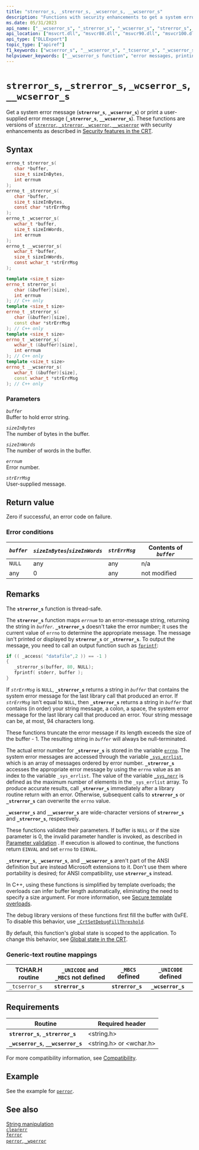 ```yaml
---
title: "strerror_s, _strerror_s, _wcserror_s, __wcserror_s"
description: "Functions with security enhancements to get a system error message or print a user-supplied error message."
ms.date: 05/31/2023
api_name: ["__wcserror_s", "_strerror_s", "_wcserror_s", "strerror_s", "_o__strerror_s", "_o__wcserror_s", "_o_strerror_s"]
api_location: ["msvcrt.dll", "msvcr80.dll", "msvcr90.dll", "msvcr100.dll", "msvcr100_clr0400.dll", "msvcr110.dll", "msvcr110_clr0400.dll", "msvcr120.dll", "msvcr120_clr0400.dll", "ucrtbase.dll", "api-ms-win-crt-runtime-l1-1-0.dll"]
api_type: ["DLLExport"]
topic_type: ["apiref"]
f1_keywords: ["wcserror_s", "__wcserror_s", "_tcserror_s", "_wcserror_s", "tcserror_s", "strerror_s", "_strerror_s"]
helpviewer_keywords: ["__wcserror_s function", "error messages, printing", "tcserror_s function", "printing error messages", "strerror_s function", "_wcserror_s function", "_tcserror_s function", "_strerror_s function", "wcserror_s function", "error messages, getting"]
---
```

# `strerror_s`, `_strerror_s`, `_wcserror_s`, `__wcserror_s`

Get a system error message (**`strerror_s`**, **`_wcserror_s`**) or print a user-supplied error message (**`_strerror_s`**, **`__wcserror_s`**). These functions are versions of [`strerror`, `_strerror`, `_wcserror`, `__wcserror`](strerror-strerror-wcserror-wcserror.md) with security enhancements as described in [Security features in the CRT](../security-features-in-the-crt.md).

## Syntax

```C
errno_t strerror_s(
   char *buffer,
   size_t sizeInBytes,
   int errnum
);
errno_t _strerror_s(
   char *buffer,
   size_t sizeInBytes,
   const char *strErrMsg
);
errno_t _wcserror_s(
   wchar_t *buffer,
   size_t sizeInWords,
   int errnum
);
errno_t __wcserror_s(
   wchar_t *buffer,
   size_t sizeInWords,
   const wchar_t *strErrMsg
);
```

```cpp
template <size_t size>
errno_t strerror_s(
   char (&buffer)[size],
   int errnum
); // C++ only
template <size_t size>
errno_t _strerror_s(
   char (&buffer)[size],
   const char *strErrMsg
); // C++ only
template <size_t size>
errno_t _wcserror_s(
   wchar_t (&buffer)[size],
   int errnum
); // C++ only
template <size_t size>
errno_t __wcserror_s(
   wchar_t (&buffer)[size],
   const wchar_t *strErrMsg
); // C++ only
```

### Parameters

*`buffer`*\
Buffer to hold error string.

*`sizeInBytes`*\
The number of bytes in the buffer.

*`sizeInWords`*\
The number of words in the buffer.

*`errnum`*\
Error number.

*`strErrMsg`*\
User-supplied message.

## Return value

Zero if successful, an error code on failure.

### Error conditions

| *`buffer`* | *`sizeInBytes`*/*`sizeInWords`* | *`strErrMsg`* | Contents of *`buffer`* |
|---|---|---|---|
| `NULL` | any | any | n/a |
| any | 0 | any | not modified |

## Remarks

The **`strerror_s`** function is thread-safe.

The **`strerror_s`** function maps *`errnum`* to an error-message string, returning the string in *`buffer`*. **`_strerror_s`** doesn't take the error number; it uses the current value of `errno` to determine the appropriate message. The message isn't printed or displayed by **`strerror_s`** or **`_strerror_s`**. To output the message, you need to call an output function such as [`fprintf`](fprintf-fprintf-l-fwprintf-fwprintf-l.md):

```C
if (( _access( "datafile",2 )) == -1 )
{
   _strerror_s(buffer, 80, NULL);
   fprintf( stderr, buffer );
}
```

If *`strErrMsg`* is `NULL`, **`_strerror_s`** returns a string in *`buffer`* that contains the system error message for the last library call that produced an error. If *`strErrMsg`* isn't equal to `NULL`, then **`_strerror_s`** returns a string in *`buffer`* that contains (in order) your string message, a colon, a space, the system error message for the last library call that produced an error. Your string message can be, at most, 94 characters long.

These functions truncate the error message if its length exceeds the size of the buffer - 1. The resulting string in *`buffer`* will always be null-terminated.

The actual error number for **`_strerror_s`** is stored in the variable [`errno`](../errno-doserrno-sys-errlist-and-sys-nerr.md). The system error messages are accessed through the variable [`_sys_errlist`](../errno-doserrno-sys-errlist-and-sys-nerr.md), which is an array of messages ordered by error number. **`_strerror_s`** accesses the appropriate error message by using the `errno` value as an index to the variable `_sys_errlist`. The value of the variable [`_sys_nerr`](../errno-doserrno-sys-errlist-and-sys-nerr.md) is defined as the maximum number of elements in the `_sys_errlist` array. To produce accurate results, call **`_strerror_s`** immediately after a library routine return with an error. Otherwise, subsequent calls to **`strerror_s`** or **`_strerror_s`** can overwrite the `errno` value.

**`_wcserror_s`** and **`__wcserror_s`** are wide-character versions of **`strerror_s`** and **`_strerror_s`**, respectively.

These functions validate their parameters. If buffer is `NULL` or if the size parameter is 0, the invalid parameter handler is invoked, as described in [Parameter validation](../parameter-validation.md) . If execution is allowed to continue, the functions return `EINVAL` and set `errno` to `EINVAL`.

**`_strerror_s`**, **`_wcserror_s`**, and **`__wcserror_s`** aren't part of the ANSI definition but are instead Microsoft extensions to it. Don't use them where portability is desired; for ANSI compatibility, use **`strerror_s`** instead.

In C++, using these functions is simplified by template overloads; the overloads can infer buffer length automatically, eliminating the need to specify a size argument. For more information, see [Secure template overloads](../secure-template-overloads.md).

The debug library versions of these functions first fill the buffer with 0xFE. To disable this behavior, use [`_CrtSetDebugFillThreshold`](crtsetdebugfillthreshold.md).

By default, this function's global state is scoped to the application. To change this behavior, see [Global state in the CRT](../global-state.md).

### Generic-text routine mappings

| TCHAR.H routine | `_UNICODE` and `_MBCS` not defined | `_MBCS` defined | `_UNICODE` defined |
|---|---|---|---|
| `_tcserror_s` | **`strerror_s`** | **`strerror_s`** | **`_wcserror_s`** |

## Requirements

| Routine | Required header |
|---|---|
| **`strerror_s`**, **`_strerror_s`** | \<string.h> |
| **`_wcserror_s`**, **`__wcserror_s`** | \<string.h> or \<wchar.h> |

For more compatibility information, see [Compatibility](../compatibility.md).

## Example

See the example for [`perror`](perror-wperror.md).

## See also

[String manipulation](../string-manipulation-crt.md)\
[`clearerr`](clearerr.md)\
[`ferror`](ferror.md)\
[`perror`, `_wperror`](perror-wperror.md)

